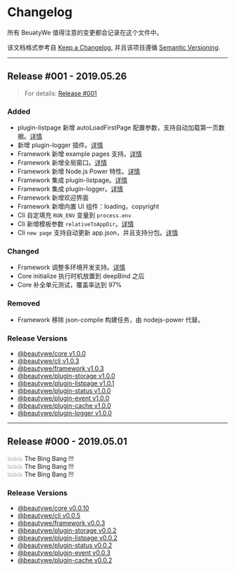 # Changelog

所有 BeuatyWe 值得注意的变更都会记录在这个文件中。

该文档格式参考自 [Keep a Changelog](https://keepachangelog.com/en/1.0.0/),
并且该项目遵循 [Semantic Versioning](https://semver.org/spec/v2.0.0.html).

-----
## Release #001 - 2019.05.26
> For details:  [Release #001](https://github.com/orgs/beautywe/projects/1)

### Added

* plugin-listpage 新增 autoLoadFirstPage 配置参数，支持自动加载第一页数据。[详情](https://github.com/beautywe/plugin-listpage#%E6%89%8B%E5%8A%A8%E5%8A%A0%E8%BD%BD%E7%AC%AC%E4%B8%80%E9%A1%B5%E6%95%B0%E6%8D%AE)
* 新增 plugin-logger 插件。[详情](https://github.com/beautywe/plugin-logger)
* Framework 新增 example pages 支持。[详情](/contents/framework/concept/example-pages)
* Framework 新增全局窗口。[详情](/contents/framework/concept/global-view)
* Framework 新增 Node.js Power 特性。[详情](/contents/framework/concept/nodejs-power)
* Framework 集成 plugin-listpage。[详情](/remote/plugin-listpage)
* Framework 集成 plugin-logger。[详情](/remote/plugin-logger)
* Framework 新增欢迎界面
* Framework 新增内置 UI 组件：loading，copyright
* Cli 自定填充 `RUN_ENV` 变量到 `process.env`
* Cli 新增模板参数 `relativeToAppDir`。[详情](https://github.com/beautywe/cli#%E6%A8%A1%E6%9D%BF%E5%8F%82%E6%95%B0)
* Cli `new page` 支持自动更新 app.json，并且支持分包。[详情](https://github.com/beautywe/cli#new-page)

### Changed

* Framework 调整多环境开发支持。[详情](/contents/framework/concept/multi-env)
* Core initialize 执行时机放置到 deepBind 之后
* Core 补全单元测试，覆盖率达到 97%

### Removed

* Framework 移除 json-compile 构建任务，由 nodejs-power 代替。

### Release Versions
- [@beautywe/core v1.0.0](https://www.npmjs.com/package/@beautywe/core/v/1.0.0)
- [@beautywe/cli v1.0.3](https://www.npmjs.com/package/@beautywe/cli/v/1.0.3)
- [@beautywe/framework v1.0.3](https://www.npmjs.com/package/@beautywe/framework/v/1.0.3)
- [@beautywe/plugin-storage v1.0.0](https://www.npmjs.com/package/@beautywe/plugin-storage/v/1.0.0)
- [@beautywe/plugin-listpage v1.0.1](https://www.npmjs.com/package/@beautywe/plugin-listpage/v/1.0.1)
- [@beautywe/plugin-status v1.0.0](https://www.npmjs.com/package/@beautywe/plugin-status/v/1.0.0)
- [@beautywe/plugin-event v1.0.0](https://www.npmjs.com/package/@beautywe/plugin-event/v/1.0.0)
- [@beautywe/plugin-cache v1.0.0](https://www.npmjs.com/package/@beautywe/plugin-cache/v/1.0.0)
- [@beautywe/plugin-logger v1.0.0](https://www.npmjs.com/package/@beautywe/plugin-logger/v/1.0.0)


-----
## Release #000 - 2019.05.01

💥💥💥 The Bing Bang !!!     
💥💥💥 The Bing Bang !!!     
💥💥💥 The Bing Bang !!!    

### Release Versions
- [@beautywe/core v0.0.10](https://www.npmjs.com/package/@beautywe/core/v/0.0.10)
- [@beautywe/cli v0.0.5](https://www.npmjs.com/package/@beautywe/cli/v/0.0.5)
- [@beautywe/framework v0.0.3](https://www.npmjs.com/package/@beautywe/framework/v/0.0.3)
- [@beautywe/plugin-storage v0.0.2](https://www.npmjs.com/package/@beautywe/plugin-storage/v/0.0.2)
- [@beautywe/plugin-listpage v0.0.2](https://www.npmjs.com/package/@beautywe/plugin-listpage/v/0.0.2)
- [@beautywe/plugin-status v0.0.2](https://www.npmjs.com/package/@beautywe/plugin-status/v/0.0.2)
- [@beautywe/plugin-event v0.0.3](https://www.npmjs.com/package/@beautywe/plugin-event/v/0.0.3)
- [@beautywe/plugin-cache v0.0.2](https://www.npmjs.com/package/@beautywe/plugin-cache/v/0.0.2)


